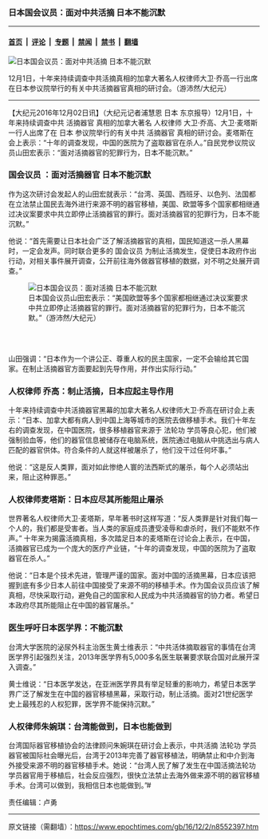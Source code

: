 ### 日本国会议员：面对中共活摘 日本不能沉默

---

#### [首页](../../../..?n8552397) &nbsp;|&nbsp; [评论](../../../../../epoch-comment?n8552397) &nbsp;|&nbsp; [专题](../../../../../epoch-special?n8552397) &nbsp;|&nbsp; [禁闻](../../../../../epoch-news?n8552397) &nbsp;|&nbsp; [禁书](../../../../../books?n8552397) &nbsp;|&nbsp; [翻墙](https://github.com/gfw-breaker/nogfw/blob/master/README.md?n8552397)


<div><img alt="日本国会议员：面对中共活摘 日本不能沉默" class="attachment-djy_600_400 size-djy_600_400 wp-post-image" src="https://i.epochtimes.com/assets/uploads/2016/12/1612020307162801-600x400.jpg"/>
<div class="caption">
 <p>
  12月1日，十年来持续调查中共活摘真相的加拿大著名人权律师大卫·乔高一行出席在日本参议院举行的有关中共活摘器官真相的研讨会。（游沛然/大纪元）
 </p>
</div></div><hr/><div class="post_content" id="artbody" itemprop="articleBody">
 <!-- article content begin -->
 <p>
  【大纪元2016年12月02日讯】（大纪元记者浦慧恩
  <ok href="https://www.epochtimes.com/gb/tag/%E6%97%A5%E6%9C%AC.html">
   日本
  </ok>
  东京报导）12月1日，十年来持续调查中共
  <ok href="https://www.epochtimes.com/gb/tag/%E6%B4%BB%E6%91%98%E5%99%A8%E5%AE%98.html">
   活摘器官
  </ok>
  真相的加拿大著名
  <ok href="https://www.epochtimes.com/gb/tag/%E4%BA%BA%E6%9D%83%E5%BE%8B%E5%B8%88.html">
   人权律师
  </ok>
  大卫‧乔高、大卫‧麦塔斯一行人出席了在
  <ok href="https://www.epochtimes.com/gb/tag/%E6%97%A5%E6%9C%AC.html">
   日本
  </ok>
  参议院举行的有关中共
  <ok href="https://www.epochtimes.com/gb/tag/%E6%B4%BB%E6%91%98%E5%99%A8%E5%AE%98.html">
   活摘器官
  </ok>
  真相的研讨会。麦塔斯在会上表示：“十年的调查发现，中国的医院为了盗取器官在杀人。”自民党参议院议员山田宏表示：“面对活摘器官的犯罪行为，日本不能沉默。”
 </p>
 <h3>
  <ok href="https://www.epochtimes.com/gb/tag/%E5%9B%BD%E4%BC%9A%E8%AE%AE%E5%91%98.html">
   国会议员
  </ok>
  ：面对活摘器官
  <strong>
   日本不能沉默
  </strong>
 </h3>
 <p>
  作为这次研讨会发起人的山田宏就表示：“台湾、英国、西班牙、以色列、法国都在立法禁止国民去海外进行来源不明的器官移植，美国、欧盟等多个国家都相继通过决议案要求中共立即停止活摘器官的罪行。面对活摘器官的犯罪行为，日本不能沉默。”
 </p>
 <p>
  他说：“首先需要让日本社会广泛了解活摘器官的真相，国民知道这一杀人黑幕时，一定会发声。同时联合更多的
  <ok href="https://www.epochtimes.com/gb/tag/%E5%9B%BD%E4%BC%9A%E8%AE%AE%E5%91%98.html">
   国会议员
  </ok>
  为制止活摘发生，促使日本政府作出行动，对相关事件展开调查，公开前往海外做器官移植的数据，对不明之处展开调查。”
 </p>
 <figure aria-describedby="caption-attachment-8552457" class="wp-caption aligncenter" id="attachment_8552457" style="width: 450px">
  <ok href="https://i.epochtimes.com/assets/uploads/2016/12/1612020307222801.jpg" target="_blank">
   <img alt="日本国会议员：面对活摘 日本不能沉默" class="wp-image-8552457 size-medium" src="https://i.epochtimes.com/assets/uploads/2016/12/1612020307222801-450x300.jpg" title="日本国会议员：面对活摘 日本不能沉默"/>
  </ok>
  <br/><figcaption class="wp-caption-text" id="caption-attachment-8552457">
   日本国会议员山田宏表示：“美国欧盟等多个国家都相继通过决议案要求中共立即停止活摘器官的罪行。面对活摘器官的犯罪行为，日本不能沉默。”（游沛然/大纪元）
  </figcaption><br/>
 </figure><br/>
 <p>
  山田强调：“日本作为一个讲公正、尊重人权的民主国家，一定不会输给其它国家。在制止活摘器官方面要起到先导作用，并作出实际行动。”
 </p>
 <h3>
  <ok href="https://www.epochtimes.com/gb/tag/%E4%BA%BA%E6%9D%83%E5%BE%8B%E5%B8%88.html">
   人权律师
  </ok>
  乔高：制止活摘，日本应起主导作用
 </h3>
 <p>
  十年来持续调查中共活摘器官黑幕的加拿大著名人权律师大卫‧乔高在研讨会上表示：“日本、加拿大都有病人到中国上海等城市的医院去做移植手术。我们十年左右的调查发现，在中国医院，很多移植器官来源于
  <ok href="https://www.epochtimes.com/gb/tag/%E6%B3%95%E8%BD%AE%E5%8A%9F.html">
   法轮功
  </ok>
  学员等良心犯，他们被强制验血等，他们的器官信息被储存在电脑系统，医院通过电脑从中挑选出与病人匹配的器官供体。符合条件的人就这样被屠杀了，他们没干过任何坏事。”
 </p>
 <p>
  他说：“这是反人类罪，面对如此惨绝人寰的法西斯式的屠杀，每个人必须站出来，阻止这种罪恶。”
 </p>
 <h3>
  人权律师麦塔斯：日本应尽其所能阻止屠杀
 </h3>
 <p>
  世界著名人权律师大卫‧麦塔斯，早年著书时这样写道：“反人类罪是针对我们每一个人的，我们都是受害者。当人类的家庭成员遭受凌辱和虐杀时，我们不能默不作声。” 十年来为揭露活摘真相，多次踏足日本的麦塔斯在讨论会上表示，在中国，活摘器官已成为一个庞大的医疗产业链，“十年的调查发现，中国的医院为了盗取器官在杀人。”
 </p>
 <p>
  他说：“日本是个技术先进，管理严谨的国家。面对中国的活摘黑幕，日本应该把握到底有多少日本人前往中国接受了来源不明的移植手术。作为国会议员应该了解真相，尽快采取行动，避免自己的国家和人民成为中共活摘器官的协力者。希望日本政府尽其所能阻止在中国的器官屠杀。”
 </p>
 <h3>
  医生呼吁日本医学界：不能沉默
 </h3>
 <p>
  台湾大学医院的泌尿外科主治医生黄士维表示：“中共活体摘取器官的事情在台湾医学界引起强烈关注，2013年医学界有5,000多名医生联署要求联合国对此展开深入调查。”
 </p>
 <p>
  黄士维说：“日本医学发达，在亚洲医学界具有举足轻重的影响力，希望日本医学界广泛了解发生在中国的器官移植黑幕，采取行动，制止活摘。面对21世纪医学史上最残忍的人权犯罪，医学界不能保持沉默。”
 </p>
 <h3>
  人权律师朱婉琪：台湾能做到，日本也能做到
 </h3>
 <p>
  台湾国际器官移植协会的法律顾问朱婉琪在研讨会上表示，中共活摘
  <ok href="https://www.epochtimes.com/gb/tag/%E6%B3%95%E8%BD%AE%E5%8A%9F.html">
   法轮功
  </ok>
  学员器官被国际社会曝光后，台湾于2013年完善了器官移植法，明确禁止和中介到海外接受来源不明的器官移植手术。她说：“台湾人民了解了发生在中国活摘法轮功学员器官用于移植后，社会反应强烈，很快立法禁止去海外做来源不明的器官移植手术。台湾可以做到，我相信日本也能做到。”#
 </p>
 <p>
  责任编辑：卢勇
 </p>
 <!-- article content end -->
 <div id="below_article_ad">
 </div>
</div>


---

原文链接（需翻墙）：https://www.epochtimes.com/gb/16/12/2/n8552397.htm